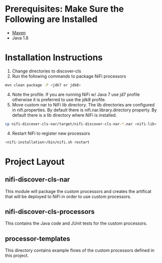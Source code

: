 # Prerequisites: Make Sure the Following are Installed

* [Maven](https://maven.apache.org/download.cgi)
* Java 1.8
 
# Installation Instructions

1. Change directories to discover-cls
2. Run the following commands to package NiFi processors

```bash
mvn clean package -P <jdk7 or jdk8>
```

4. Note the profile. If you are running NiFi w/ Java 7 use jd7 profile otherwise it is preferred to use the jdk8 profile.
5. Move custom nar to NiFi lib directory. The lib directories are configured in nifi.properties. By default there is nifi.nar.library.directory property. 
By default there is a lib directory where NiFi is installed.

```bash
cp nifi-discover-cls-nar/target/nifi-discover-cls-nar-*.nar <nifi-lib>
```

4. Restart NiFi to register new processors

```bash
<nifi-installation>/bin/nifi.sh restart
```

# Project Layout

## nifi-discover-cls-nar

This module will package the custom processors and creates the artificat that will be deployed to NiFi in order to use custom processors.

## nifi-discover-cls-processors

This contains the Java code and JUnit tests for the custom processors.

## processor-templates

This directory contains example flows of the custom processors defined in this project.